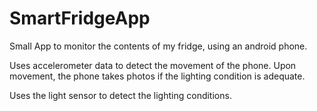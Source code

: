 # SmartFridgeApp
Small App to monitor the contents of my fridge, using an android phone.

Uses accelerometer data to detect the movement of the phone. Upon movement, the phone takes photos if the lighting condition is adequate.  

Uses the light sensor to detect the lighting conditions.
